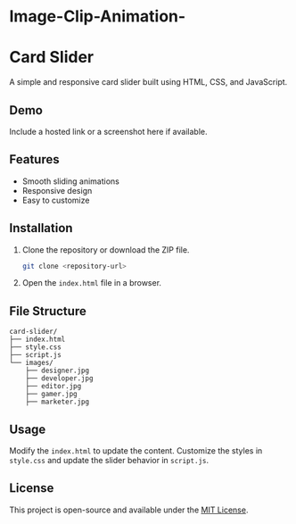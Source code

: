 # Image-Clip-Animation-
# Card Slider

A simple and responsive card slider built using HTML, CSS, and JavaScript.

## Demo
Include a hosted link or a screenshot here if available.

## Features
- Smooth sliding animations
- Responsive design
- Easy to customize

## Installation
1. Clone the repository or download the ZIP file.
   ```sh
   git clone <repository-url>
   ```
2. Open the `index.html` file in a browser.

## File Structure
```
card-slider/
├── index.html
├── style.css
├── script.js
└── images/
    ├── designer.jpg
    ├── developer.jpg
    ├── editor.jpg
    ├── gamer.jpg
    ├── marketer.jpg
```

## Usage
Modify the `index.html` to update the content. Customize the styles in `style.css` and update the slider behavior in `script.js`.

## License
This project is open-source and available under the [MIT License](LICENSE).
